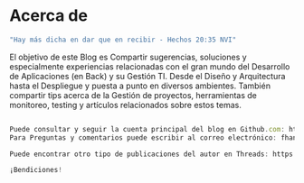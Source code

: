# Acerca de 

```javascript
"Hay más dicha en dar que en recibir - Hechos 20:35 NVI"
```

El objetivo de este Blog es Compartir sugerencias, soluciones y especialmente experiencias relacionadas con el gran mundo del Desarrollo de 
Aplicaciones (en Back) y su Gestión TI. Desde el Diseño y Arquitectura hasta el Despliegue y puesta a punto en diversos ambientes. 
También compartir tips acerca de la Gestión de proyectos, herramientas de monitoreo, testing y artículos relacionados sobre estos temas.
  
```javascript

Puede consultar y seguir la cuenta principal del blog en Github.com: https://github.com/fhantoing/computerx-blogposts
Para Preguntas y comentarios puede escribir al correo electrónico: fhantoing@gmail.com o a la cuenta principal de Linkedin: https://www.linkedin.com/in/fhantoing/

Puede encontrar otro tipo de publicaciones del autor en Threads: https://www.threads.net/@fhantoing

¡Bendiciones!

```

